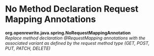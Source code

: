 # No Method Declaration Request Mapping Annotations

**org.openrewrite.java.spring.NoRequestMappingAnnotation**  
_Replace method declaration @RequestMapping annotations with the associated variant as defined by the request method type (GET, POST, PUT, PATCH, DELETE)_

